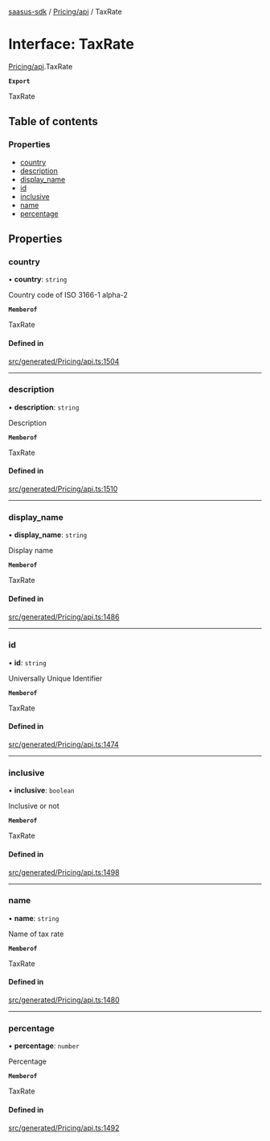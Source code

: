 [saasus-sdk](../README.md) / [Pricing/api](../modules/Pricing_api.md) / TaxRate

# Interface: TaxRate

[Pricing/api](../modules/Pricing_api.md).TaxRate

**`Export`**

TaxRate

## Table of contents

### Properties

- [country](Pricing_api.TaxRate.md#country)
- [description](Pricing_api.TaxRate.md#description)
- [display\_name](Pricing_api.TaxRate.md#display_name)
- [id](Pricing_api.TaxRate.md#id)
- [inclusive](Pricing_api.TaxRate.md#inclusive)
- [name](Pricing_api.TaxRate.md#name)
- [percentage](Pricing_api.TaxRate.md#percentage)

## Properties

### country

• **country**: `string`

Country code of ISO 3166-1 alpha-2

**`Memberof`**

TaxRate

#### Defined in

[src/generated/Pricing/api.ts:1504](https://github.com/saasus-platform/saasus-sdk-javascript/blob/6b95732/src/generated/Pricing/api.ts#L1504)

___

### description

• **description**: `string`

Description

**`Memberof`**

TaxRate

#### Defined in

[src/generated/Pricing/api.ts:1510](https://github.com/saasus-platform/saasus-sdk-javascript/blob/6b95732/src/generated/Pricing/api.ts#L1510)

___

### display\_name

• **display\_name**: `string`

Display name

**`Memberof`**

TaxRate

#### Defined in

[src/generated/Pricing/api.ts:1486](https://github.com/saasus-platform/saasus-sdk-javascript/blob/6b95732/src/generated/Pricing/api.ts#L1486)

___

### id

• **id**: `string`

Universally Unique Identifier

**`Memberof`**

TaxRate

#### Defined in

[src/generated/Pricing/api.ts:1474](https://github.com/saasus-platform/saasus-sdk-javascript/blob/6b95732/src/generated/Pricing/api.ts#L1474)

___

### inclusive

• **inclusive**: `boolean`

Inclusive or not

**`Memberof`**

TaxRate

#### Defined in

[src/generated/Pricing/api.ts:1498](https://github.com/saasus-platform/saasus-sdk-javascript/blob/6b95732/src/generated/Pricing/api.ts#L1498)

___

### name

• **name**: `string`

Name of tax rate

**`Memberof`**

TaxRate

#### Defined in

[src/generated/Pricing/api.ts:1480](https://github.com/saasus-platform/saasus-sdk-javascript/blob/6b95732/src/generated/Pricing/api.ts#L1480)

___

### percentage

• **percentage**: `number`

Percentage

**`Memberof`**

TaxRate

#### Defined in

[src/generated/Pricing/api.ts:1492](https://github.com/saasus-platform/saasus-sdk-javascript/blob/6b95732/src/generated/Pricing/api.ts#L1492)
